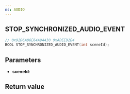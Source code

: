 ```yaml
---
ns: AUDIO
---
```

## STOP_SYNCHRONIZED_AUDIO_EVENT

```c
// 0x92D6A88E64A94430 0xADEED2B4
BOOL STOP_SYNCHRONIZED_AUDIO_EVENT(int sceneId);
```


## Parameters
* **sceneId**:

## Return value
